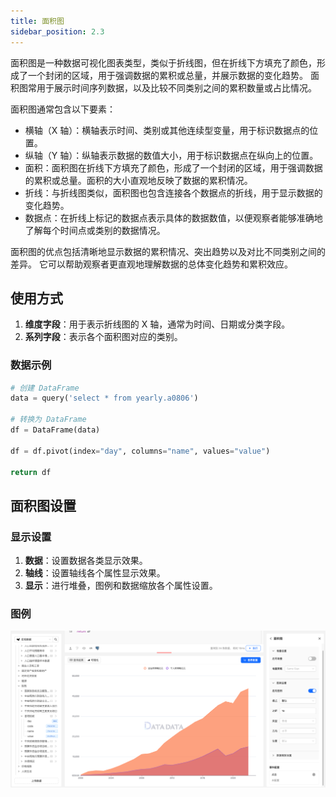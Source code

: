 ```yaml
---
title: 面积图
sidebar_position: 2.3
---
```


面积图是一种数据可视化图表类型，类似于折线图，但在折线下方填充了颜色，形成了一个封闭的区域，用于强调数据的累积或总量，并展示数据的变化趋势。
面积图常用于展示时间序列数据，以及比较不同类别之间的累积数量或占比情况。

面积图通常包含以下要素：

- 横轴（X 轴）：横轴表示时间、类别或其他连续型变量，用于标识数据点的位置。
- 纵轴（Y 轴）：纵轴表示数据的数值大小，用于标识数据点在纵向上的位置。
- 面积：面积图在折线下方填充了颜色，形成了一个封闭的区域，用于强调数据的累积或总量。面积的大小直观地反映了数据的累积情况。
- 折线：与折线图类似，面积图也包含连接各个数据点的折线，用于显示数据的变化趋势。
- 数据点：在折线上标记的数据点表示具体的数据数值，以便观察者能够准确地了解每个时间点或类别的数据情况。

面积图的优点包括清晰地显示数据的累积情况、突出趋势以及对比不同类别之间的差异。
它可以帮助观察者更直观地理解数据的总体变化趋势和累积效应。

## 使用方式


1. **维度字段**：用于表示折线图的 X 轴，通常为时间、日期或分类字段。
2. **系列字段**：表示各个面积图对应的类别。 



### 数据示例

```py
# 创建 DataFrame
data = query('select * from yearly.a0806')

# 转换为 DataFrame
df = DataFrame(data)

df = df.pivot(index="day", columns="name", values="value")

return df
```


## 面积图设置

### 显示设置

1. **数据**：设置数据各类显示效果。
1. **轴线**：设置轴线各个属性显示效果。  
2. **显示**：进行堆叠，图例和数据缩放各个属性设置。



### 图例

![面积图](./area.png)
